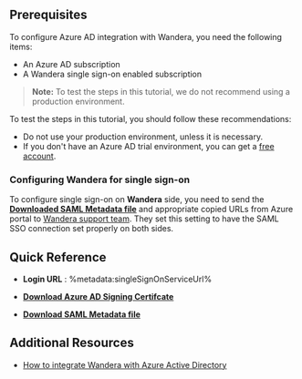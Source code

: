 ## Prerequisites

To configure Azure AD integration with Wandera, you need the following items:

- An Azure AD subscription
- A Wandera single sign-on enabled subscription

> **Note:**
> To test the steps in this tutorial, we do not recommend using a production environment.

To test the steps in this tutorial, you should follow these recommendations:

- Do not use your production environment, unless it is necessary.
- If you don't have an Azure AD trial environment, you can get a [free account](https://azure.microsoft.com/free/).

### Configuring Wandera for single sign-on

To configure single sign-on on **Wandera** side, you need to send the **[Downloaded SAML Metadata file](%metadata:metadataDownloadUrl%)** and appropriate copied URLs from Azure portal to [Wandera support team](https://www.wandera.com/about-wandera/contact/#supportsection). They set this setting to have the SAML SSO connection set properly on both sides.

## Quick Reference

* **Login URL** : %metadata:singleSignOnServiceUrl%

* **[Download Azure AD Signing Certifcate](%metadata:CertificateDownloadRawUrl%)**

* **[Download SAML Metadata file](%metadata:metadataDownloadUrl%)**

## Additional Resources

* [How to integrate Wandera with Azure Active Directory](https://docs.microsoft.com/azure/active-directory/saas-apps/wandera-tutorial)
